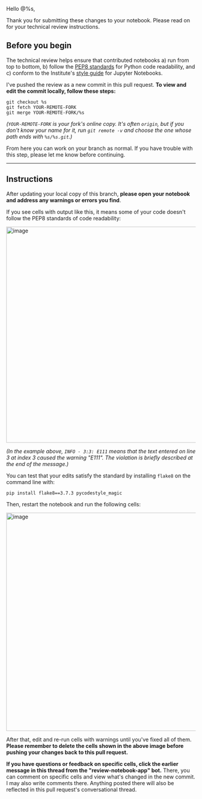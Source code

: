Hello @%s,

Thank you for submitting these changes to your notebook. Please read on for your technical review instructions.

## Before you begin

The technical review helps ensure that contributed notebooks a) run from top to bottom, b) follow the [PEP8 standards](https://www.python.org/dev/peps/pep-0008/) for Python code readability, and c) conform to the Institute's [style guide](https://github.com/spacetelescope/style-guides/blob/master/guides/jupyter-notebooks.md) for Jupyter Notebooks.

I've pushed the review as a new commit in this pull request. **To view and edit the commit locally, follow these steps:**

```
git checkout %s
git fetch YOUR-REMOTE-FORK
git merge YOUR-REMOTE-FORK/%s
```

_(`YOUR-REMOTE-FORK` is your fork's online copy. It's often `origin`, but if  you don't know your name for it, run `git remote -v` and choose the one whose path ends with `%s/%s.git`.)_

From here you can work on your branch as normal. If you have trouble with this step, please let me know before continuing.

---

## Instructions

After updating your local copy of this branch, **please open your notebook and address any warnings or errors you find**.

If you see cells with output like this, it means some of your code doesn't follow the PEP8 standards of code readability:

<img width="574" alt="image" src="https://user-images.githubusercontent.com/12895749/121729210-306c5300-cabc-11eb-90eb-eb494dca53c4.png">

_(In the example above, `INFO - 3:3: E111` means that the text entered on line 3 at index 3 caused the warning "E111". The violation is briefly described at the end of the message.)_

You can test that your edits satisfy the standard by installing `flake8` on the command line with:
```
pip install flake8==3.7.3 pycodestyle_magic
```

Then, restart the notebook and run the following cells:

<img width="580" alt="image" src="https://user-images.githubusercontent.com/12895749/121743209-fd7f8a80-cace-11eb-86a5-90e7b857a8be.png">

After that, edit and re-run cells with warnings until you've fixed all of them. **Please remember to delete the cells shown in the above image before pushing your changes back to this pull request.**

**If you have questions or feedback on specific cells, click the earlier message in this thread from the "review-notebook-app" bot.** There, you can comment on specific cells and view what's changed in the new commit. I may also write comments there. Anything posted there will also be reflected in this pull request's conversational thread.
